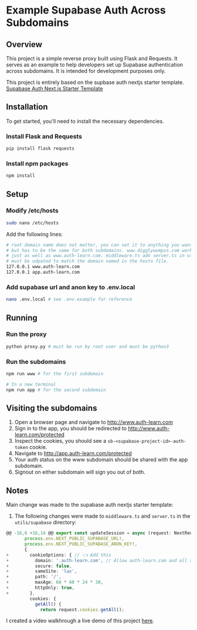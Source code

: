 # Example Supabase Auth Across Subdomains

## Overview
This project is a simple reverse proxy built using Flask and Requests. It serves as an example to help developers set up Supabase authentication across subdomains. It is intended for development purposes only.

This project is entirely based on the supbase auth nextjs starter template. [Supabase Auth Next.js Starter Template](https://supabase.com/docs/guides/auth/quickstarts/nextjs)

## Installation
To get started, you'll need to install the necessary dependencies.

### Install Flask and Requests

```bash
pip install flask requests
```

### Install npm packages

```bash
npm install
```

## Setup

### Modify /etc/hosts

```bash
sudo nano /etc/hosts
```

Add the following lines:

```bash
# root domain name does not matter, you can set it to anything you want
# but has to be the same for both subdomains. www.digglywumpus.com works
# just as well as www.auth-learn.com. middleware.ts adn server.ts in utils/supabase
# must be udpated to match the domain named in the hosts file.
127.0.0.1 www.auth-learn.com
127.0.0.1 app.auth-learn.com
```

### Add supabase url and anon key to .env.local

```bash
nano .env.local # see .env.example for reference
```

## Running

### Run the proxy

```bash
python proxy.py # must be run by root user and must be python3
```

### Run the subdomains

```bash
npm run www # for the first subdomain

# In a new terminal
npm run app # for the second subdomain
```

## Visiting the subdomains

1. Open a browser page and navigate to http://www.auth-learn.com
2. Sign in to the app, you should be redirected to http://www.auth-learn.com/protected
3. Inspect the cookies, you should see a `sb-<supabase-project-id>-auth-token` cookie.
4. Navigate to http://app.auth-learn.com/protected
5. Your auth status on the www subdomain should be shared with the app subdomain.
6. Signout on either subdomain will sign you out of both.

## Notes

Main change was made to the supabase auth nextjs starter template:

1. The following changes were made to `middleware.ts` and `server.ts` in the `utils/supabase` directory:

```ts
@@ -16,6 +16,14 @@ export const updateSession = async (request: NextRequest) => {
       process.env.NEXT_PUBLIC_SUPABASE_URL!,
       process.env.NEXT_PUBLIC_SUPABASE_ANON_KEY!,
       {
+        cookieOptions: { // 👈 Add this
+          domain: '.auth-learn.com', // Allow auth-learn.com and all subdomains
+          secure: false,
+          sameSite: 'lax',
+          path: '/',
+          maxAge: 60 * 60 * 24 * 30,
+          httpOnly: true,
+        },
         cookies: {
           getAll() {
             return request.cookies.getAll();
```

I created a video walkhrough a live demo of this project [here](https://youtu.be/AhMpIxzF0Yk).
